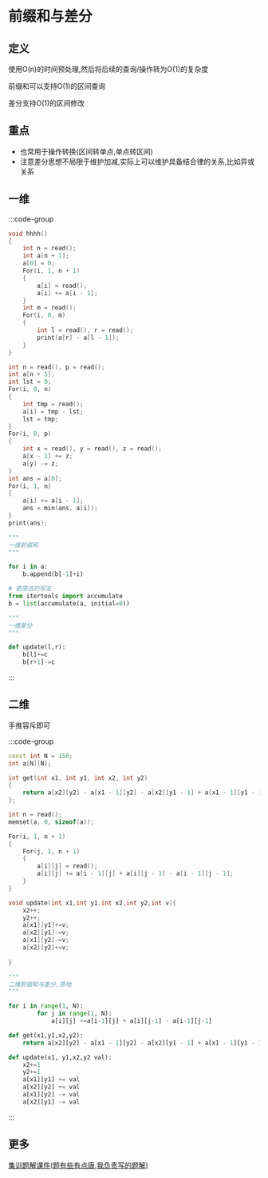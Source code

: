 # 前缀和与差分

## 定义
使用O(n)的时间预处理,然后将后续的查询/操作转为O(1)的复杂度

前缀和可以支持O(1)的区间查询

差分支持O(1)的区间修改

## 重点

- 也常用于操作转换(区间转单点,单点转区间)
- 注意差分思想不局限于维护加减,实际上可以维护具备结合律的关系,比如异或关系

## 一维

:::code-group

```cpp [前缀和]
void hhhh()
{
    int n = read();
    int a[n + 1];
    a[0] = 0;
    For(i, 1, n + 1)
    {
        a[i] = read();
        a[i] += a[i - 1];
    }
    int m = read();
    For(i, 0, m)
    {
        int l = read(), r = read();
        print(a[r] - a[l - 1]);
    }
}
```

```cpp [差分]
int n = read(), p = read();
int a[n + 5];
int lst = 0;
For(i, 0, n)
{
    int tmp = read();
    a[i] = tmp - lst;
    lst = tmp;
}
For(i, 0, p)
{
    int x = read(), y = read(), z = read();
    a[x - 1] += z;
    a[y] -= z;
}
int ans = a[0];
For(i, 1, n)
{
    a[i] += a[i - 1];
    ans = min(ans, a[i]);
}
print(ans);
```

```py
"""
一维前缀和
"""

for i in a:
    b.append(b[-1]+i)

# 更简洁的写法
from itertools import accumulate
b = list(accumulate(a, initial=0))

"""
一维差分
"""

def update(l,r):
    b[l]+=c
    b[r+1]-=c
```

:::

## 二维 

手推容斥即可

:::code-group

```cpp
const int N = 150;
int a[N][N];

int get(int x1, int y1, int x2, int y2)
{
    return a[x2][y2] - a[x1 - 1][y2] - a[x2][y1 - 1] + a[x1 - 1][y1 - 1];
};

int n = read();
memset(a, 0, sizeof(a));

For(i, 1, n + 1)
{
    For(j, 1, n + 1)
    {
        a[i][j] = read();
        a[i][j] += a[i - 1][j] + a[i][j - 1] - a[i - 1][j - 1];
    }
}

void update(int x1,int y1,int x2,int y2,int v){
    x2++;
    y2++;
    a[x1][y1]+=v;
    a[x2][y1]-=v;
    a[x1][y2]-=v;
    a[x2][y2]+=v;
    
}
```

```py
"""
二维前缀和与差分,原地
"""

for i in range(1, N):
        for j in range(1, N):
            a[i][j] +=a[i-1][j] + a[i][j-1] - a[i-1][j-1]

def get(x1,y1,x2,y2):
    return a[x2][y2] - a[x1 - 1][y2] - a[x2][y1 - 1] + a[x1 - 1][y1 - 1]

def update(x1, y1,x2,y2 val):
    x2+=1
    y2+=1
    a[x1][y1] += val
    a[x2][y2] += val
    a[x1][y2] -= val
    a[x2][y1] -= val
```

:::

## 更多

[集训题解课件(题有些有点唐,我负责写的题解)](https://slides.open17.vip/slides/ACM2024-SUMMER/)
